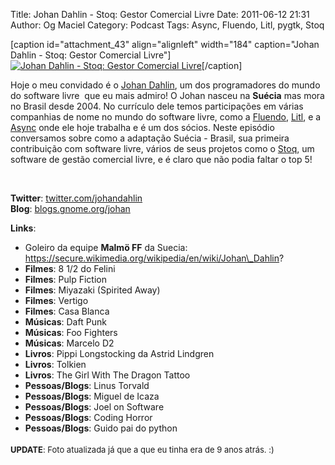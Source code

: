 Title: Johan Dahlin - Stoq: Gestor Comercial Livre
Date: 2011-06-12 21:31
Author: Og Maciel
Category: Podcast
Tags: Async, Fluendo, Litl, pygtk, Stoq


[caption id="attachment\_43" align="alignleft" width="184"
caption="Johan Dahlin - Stoq: Gestor Comercial Livre"][![Johan Dahlin -
Stoq: Gestor Comercial
Livre](http://www.castalio.info/wp-content/uploads/2011/06/johan-184x300.jpg "Johan Dahlin - Stoq: Gestor Comercial Livre")](http://www.castalio.info/wp-content/uploads/2011/06/johan.jpg)[/caption]

Hoje o meu convidado é o [Johan Dahlin](blogs.gnome.org/johan), um dos
programadores do mundo do software livre  que eu mais admiro! O Johan
nasceu na **Suécia** mas mora no Brasil desde 2004. No currículo dele
temos participações em várias companhias de nome no mundo do software
livre, como a [Fluendo](http://www.fluendo.com/),
[Litl](http://litl.com/), e a [Async](http://www.async.com.br/) onde ele
hoje trabalha e é um dos sócios. Neste episódio conversamos sobre como a
adaptação Suécia - Brasil, sua primeira contribuição com software livre,
vários de seus projetos como o [Stoq](http://www.stoq.com.br/pt-br), um
software de gestão comercial livre, e é claro que não podia faltar o top
5!

 

**Twitter**:
[twitter.com/johandahlin](http://twitter.com/#!/johandahlin "http://twitter.com/#!/johandahlin")  
**Blog**:
[blogs.gnome.org/johan](http://blogs.gnome.org/johan/ "http://blogs.gnome.org/johan/")

**Links**:

-   Goleiro da equipe **Malmö FF** da Suecia:
    https://secure.wikimedia.org/wikipedia/en/wiki/Johan\_Dahlin?
-   **Filmes**: 8 1/2 do Felini
-   **Filmes**: Pulp Fiction
-   **Filmes**: Miyazaki (Spirited Away)
-   **Filmes**: Vertigo
-   **Filmes**: Casa Blanca
-   **Músicas**: Daft Punk
-   **Músicas**: Foo Fighters
-   **Músicas**: Marcelo D2
-   **Livros**: Pippi Longstocking da Astrid Lindgren
-   **Livros**: Tolkien
-   **Livros**: The Girl With The Dragon Tattoo
-   **Pessoas/Blogs**: Linus Torvald
-   **Pessoas/Blogs**: Miguel de Icaza
-   **Pessoas/Blogs**: Joel on Software
-   **Pessoas/Blogs**: Coding Horror
-   **Pessoas/Blogs**: Guido pai do python

<span style="font-size: small;"><span
style="line-height: 24px;">**UPDATE**: Foto atualizada já que a que eu
tinha era de 9 anos atrás. :)</span></span>


